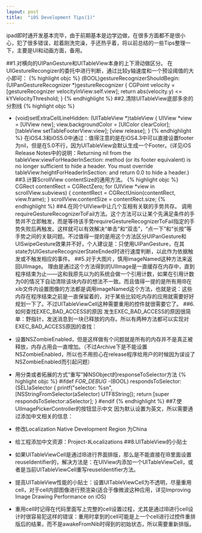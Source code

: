 ```yaml
---
layout: post
title:  "iOS Development Tips(1)"
---
```


ipad即时通开发基本完毕，由于前期基本是边学边做，在很多方面都不是很小心，犯了很多错误，趁着刚洗完澡，手还热乎着，将以前总结的一些Tips整理一下，主要是UI和动画方面，备用。

##1.对横向的UIPanGesture和UITableView本身的上下滑动做区分。
在UIGestureRecongizer的委托中进行判断，通过比较y轴速度和一个预设阈值的大小即可：
{% highlight objc %}
(BOOL)gestureRecognizerShouldBegin:(UIPanGestureRecognizer *)gestureRecognizer
{
    CGPoint velocity = [gestureRecognizer velocityInView:self.view];
    return abs(velocity.y) <= kYVelocityThreshold;
}
{% endhighlight %}
##2.清除UITableView底部多余的分割线
{% highlight objc %}
+ (void)setExtraCellLineHidden: (UITableView *)tableView
{
    UIView *view = [UIView new];
    view.backgroundColor = [UIColor clearColor];
    [tableView setTableFooterView:view]; 
    [view release];
}
{% endhighlight %}
在iOS4.3和iOS5.0中通过：值得注意的是在iOS4.3中可以直接设置footer为nil，但是在5.0不行，因为UITableView会默认生成一个Footer。(详见iOS Release Notes中的说明：Returning nil from the tableView:viewForHeaderInSection: method (or its footer equivalent) is no longer sufficient to hide a header. You must override tableView:heightForHeaderInSection: and return 0.0 to hide a header.)
##3.计算ScrollView contentSize的通用方法。
{% highlight objc %}
CGRect contentRect = CGRectZero;
for (UIView *view in scrollView.subviews)
{
    contentRect = CGRectUnion(contentRect, view.frame);
}
scrollView.contentSize = contentRect.size;
{% endhighlight %}
##4.在同个UIView中让几个互相有关联的手势共存。
调用requireGestureRecognizerToFail方法。这个方法可以让某个先满足条件的手势并不立即触发，而是等待该手势requireGestureRecognizerToFail指定的手势失败后再触发。这样就可以有效解决“单击”和“双击”，“点一下”和“长按”等手势之间的关联问题。不过值得一提的是用这个方法区分UIPanGesture和UISwipeGesture效果并不好，个人建议是：只使用UIPanGesture，在其state为UIGestureRecognizerStateEnded时进行速度判断，以此作为依据触发或不触发相应的事件。
##5.对于大图片，慎用imageNamed这种方法来返回UIImage。
理由是通过这个方法得到的UIImage是一直缓存在内存中，直到程序结束为止——这和我原先以为的系统会做一个引用计数，如果在引用计数为0的情况下自动清除该块内存的想法不一致。而且值得一提的是所有用IB在xib文件内设置图像的方法都是调用imageNamed这个方法，也就是说：这些内存在程序结束之前是一直保留着的，对于某些比较吃内存的应用就需要好好规划一下了。不过UITableViewCell这种需要重用的控件就很需要它了。
##6.如何查找EXEC_BAD_ACCESS的原因
发生EXEC_BAD_ACCESS的原因很简单：野指针，发送消息到一块已释放的内存。所以有两种方法都可以实现对EXEC_BAD_ACCESS原因的查找：

* 设置NSZombieEnabled，但是这样做有个问题就是所有的内存并不是真正被释放，内存占用会一直增加。（不过Archive下是不能设置NSZombieEnabled，所以也不用担心在release程序给用户的时候因为误设了NSZombieEnabled而引起问题）
* 用分类或者拓展的方式“重写”掉NSObject的responseToSelector方法
{% highlight objc %}
#ifdef _FOR_DEBUG_
-(BOOL) respondsToSelector:(SEL)aSelector {
printf("selector: %sn", [NSStringFromSelector(aSelector) UTF8String]);
return [super respondsToSelector:aSelector];
}
#endif
{% endhighlight %}
##7.使UIImagePickerController的按钮显示中文
因为默认设置为英文，所以需要通过添加中文相关的信息：

* 修改Localization Native Development Region 为China
* 给工程添加中文资源：Project-》Localizations
##8.UITableView的小贴士

* 如果UITableViewCell是通过IB进行界面排版，那么是不能直接在IB里面设置reuseIdentifier的，解决方法是：在UIView内添加一个UITableViewCell，或者是当前UITableViewCell重写reuseIdentifier方法。
* 提高UITableView性能的小贴士：设置UITableViewCell为不透明，尽量重用cell，对于cell内部图像进行预渲染(适合于像微波这种应用，详见Improving Image Drawing Performance on iOS)
* 重用cell时记得在代码里面写上完整的cell设置过程，尤其是通过IB进行cell设计时很容易犯这样的错误：重用时拿到的cell可能是上一个cell进行过控件重排版后的结果，而不是awakeFromNib时得到的初始状态，所以需要重新排版。
